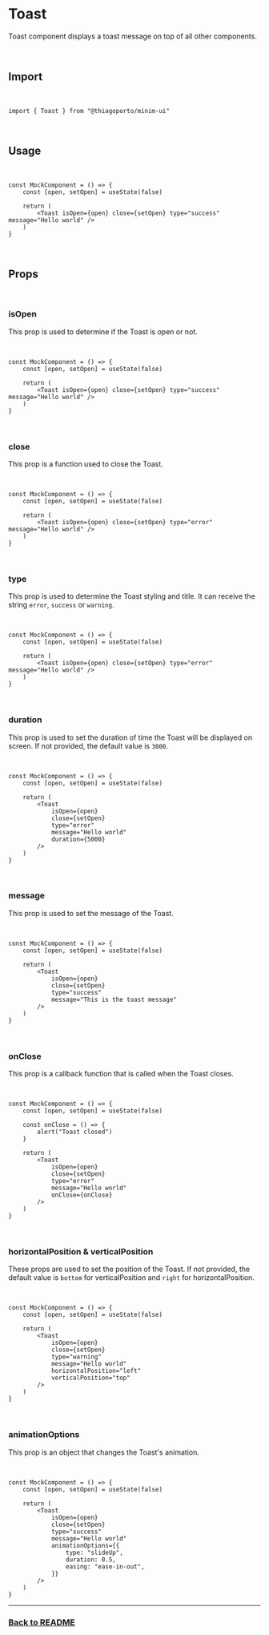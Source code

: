 # Toast

Toast component displays a toast message on top of all other components.

<br/>

## Import

<br/>

```tsx
import { Toast } from "@thiagoporto/minim-ui"
```

<br/>

## Usage

<br/>

```tsx
const MockComponent = () => {
	const [open, setOpen] = useState(false)

	return (
		<Toast isOpen={open} close={setOpen} type="success" message="Hello world" />
	)
}
```

<br/>

## Props

<br/>

### isOpen

This prop is used to determine if the Toast is open or not.

<br/>

```tsx
const MockComponent = () => {
	const [open, setOpen] = useState(false)

	return (
		<Toast isOpen={open} close={setOpen} type="success" message="Hello world" />
	)
}
```

<br/>

### close

This prop is a function used to close the Toast.

<br/>

```tsx
const MockComponent = () => {
	const [open, setOpen] = useState(false)

	return (
		<Toast isOpen={open} close={setOpen} type="error" message="Hello world" />
	)
}
```

<br/>

### type

This prop is used to determine the Toast styling and title. It can receive the string `error`, `success` or `warning`.

<br/>

```tsx
const MockComponent = () => {
	const [open, setOpen] = useState(false)

	return (
		<Toast isOpen={open} close={setOpen} type="error" message="Hello world" />
	)
}
```

<br/>

### duration

This prop is used to set the duration of time the Toast will be displayed on screen. If not provided, the default value is `3000`.

<br/>

```tsx
const MockComponent = () => {
	const [open, setOpen] = useState(false)

	return (
		<Toast
			isOpen={open}
			close={setOpen}
			type="error"
			message="Hello world"
			duration={5000}
		/>
	)
}
```

<br/>

### message

This prop is used to set the message of the Toast.

<br/>

```tsx
const MockComponent = () => {
	const [open, setOpen] = useState(false)

	return (
		<Toast
			isOpen={open}
			close={setOpen}
			type="success"
			message="This is the toast message"
		/>
	)
}
```

<br/>

### onClose

This prop is a callback function that is called when the Toast closes.

<br/>

```tsx
const MockComponent = () => {
	const [open, setOpen] = useState(false)

	const onClose = () => {
		alert("Toast closed")
	}

	return (
		<Toast
			isOpen={open}
			close={setOpen}
			type="error"
			message="Hello world"
			onClose={onClose}
		/>
	)
}
```

<br/>

### horizontalPosition & verticalPosition

These props are used to set the position of the Toast. If not provided, the default value is `bottom` for verticalPosition and `right` for horizontalPosition.

<br/>

```tsx
const MockComponent = () => {
	const [open, setOpen] = useState(false)

	return (
		<Toast
			isOpen={open}
			close={setOpen}
			type="warning"
			message="Hello world"
			horizontalPosition="left"
			verticalPosition="top"
		/>
	)
}
```

<br/>

### animationOptions

This prop is an object that changes the Toast's animation.

<br/>

```tsx
const MockComponent = () => {
	const [open, setOpen] = useState(false)

	return (
		<Toast
			isOpen={open}
			close={setOpen}
			type="success"
			message="Hello world"
			animationOptions={{
				type: "slideUp",
				duration: 0.5,
				easing: "ease-in-out",
			}}
		/>
	)
}
```

<hr/>

### [Back to README](../README.md)
